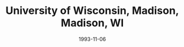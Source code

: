 ---
title: "University of Wisconsin, Madison, Madison, WI"
project_id: 
date: 1993-11-06
conference_id: ""
presenters:
   - peter_bandettini
summary: "University of Wisconsin, Madison, Madison, WI"
file: /assets/presentations/
filename: 
layout: presentation
---